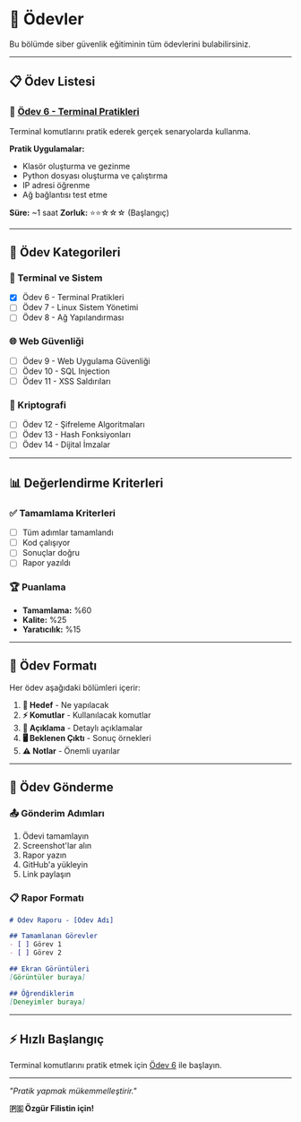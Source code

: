 # 📝 Ödevler

Bu bölümde siber güvenlik eğitiminin tüm ödevlerini bulabilirsiniz.

---

## 📋 Ödev Listesi

### 🎯 [Ödev 6 - Terminal Pratikleri](./odevler-6)
Terminal komutlarını pratik ederek gerçek senaryolarda kullanma.

**Pratik Uygulamalar:**
- Klasör oluşturma ve gezinme
- Python dosyası oluşturma ve çalıştırma
- IP adresi öğrenme
- Ağ bağlantısı test etme

**Süre:** ~1 saat
**Zorluk:** ⭐⭐☆☆☆ (Başlangıç)

---

## 🎯 Ödev Kategorileri

### 🔧 Terminal ve Sistem
- [x] Ödev 6 - Terminal Pratikleri
- [ ] Ödev 7 - Linux Sistem Yönetimi
- [ ] Ödev 8 - Ağ Yapılandırması

### 🌐 Web Güvenliği
- [ ] Ödev 9 - Web Uygulama Güvenliği
- [ ] Ödev 10 - SQL Injection
- [ ] Ödev 11 - XSS Saldırıları

### 🔐 Kriptografi
- [ ] Ödev 12 - Şifreleme Algoritmaları
- [ ] Ödev 13 - Hash Fonksiyonları
- [ ] Ödev 14 - Dijital İmzalar

---

## 📊 Değerlendirme Kriterleri

### ✅ Tamamlama Kriterleri
- [ ] Tüm adımlar tamamlandı
- [ ] Kod çalışıyor
- [ ] Sonuçlar doğru
- [ ] Rapor yazıldı

### 🏆 Puanlama
- **Tamamlama:** %60
- **Kalite:** %25
- **Yaratıcılık:** %15

---

## 📝 Ödev Formatı

Her ödev aşağıdaki bölümleri içerir:

1. **🎯 Hedef** - Ne yapılacak
2. **⚡ Komutlar** - Kullanılacak komutlar
3. **📝 Açıklama** - Detaylı açıklamalar
4. **🖥️ Beklenen Çıktı** - Sonuç örnekleri
5. **⚠️ Notlar** - Önemli uyarılar

---

## 🚀 Ödev Gönderme

### 📤 Gönderim Adımları
1. Ödevi tamamlayın
2. Screenshot'lar alın
3. Rapor yazın
4. GitHub'a yükleyin
5. Link paylaşın

### 📋 Rapor Formatı
```markdown
# Ödev Raporu - [Ödev Adı]

## Tamamlanan Görevler
- [ ] Görev 1
- [ ] Görev 2

## Ekran Görüntüleri
[Görüntüler buraya]

## Öğrendiklerim
[Deneyimler buraya]
```

---

## ⚡ Hızlı Başlangıç

Terminal komutlarını pratik etmek için [Ödev 6](./odevler-6) ile başlayın.

---

*"Pratik yapmak mükemmelleştirir."*

**🇵🇸 Özgür Filistin için!** 